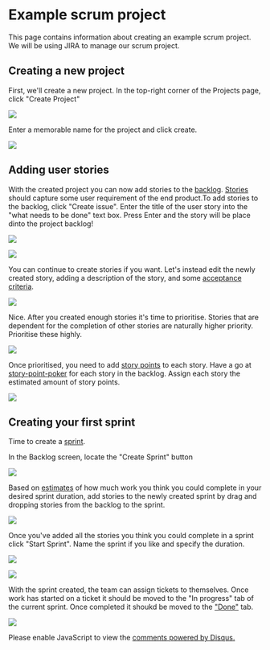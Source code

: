 # Example scrum project

This page contains information about creating an example scrum project. We will be using JIRA to manage our scrum project.

## Creating a new project

First, we'll create a new project. In the top-right corner of the Projects page, click "Create Project"

![](/img/createproject.jpg)

Enter a memorable name for the project and click create.

![](/img/createproject2.jpg)

## Adding user stories

With the created project you can now add stories to the [backlog](glossary.md#product-backlog). [Stories](glossary.md#story) should capture some user requirement of the end product.To add stories to the backlog, click "Create issue". Enter the title of the user story into the "what needs to be done" text box. Press Enter and the story will be place dinto the project backlog!

![](/img/createissue.png) 

![](/img/createissue2.png)

You can continue to create stories if you want. Let's instead edit the newly created story, adding a description of the story, and some [acceptance criteria](glossary.md#acceptance-criteria).


![](/img/editdescription.png)

Nice. After you created enough stories it's time to prioritise. Stories that are dependent for the completion of other stories are naturally higher priority. Prioritise these highly.

![](/img/prioritise.png)

Once prioritised, you need to add [story points](glossary.md#story-point) to each story. Have a go at [story-point-poker](glossary.md#poker) for each story in the backlog. Assign each story the estimated amount of story points.

![](/img/storypoints.png)

## Creating your first sprint

Time to create a [sprint](glossary.md#sprint).

In the Backlog screen, locate the "Create Sprint" button

![](/img/createsprint.png)

Based on [estimates](glossary.md#estimation) of how much work you think you could complete in your desired sprint duration, add stories to the newly created sprint by drag and dropping stories from the backlog to the sprint.

![](/img/dragdropstories.png)

Once you've added all the stories you think you could complete in a sprint click "Start Sprint". Name the sprint if you like and specify the duration.

![](/img/startsprint.png)

![](/img/startsprint2.png)

With the sprint created, the team can assign tickets to themselves. Once work has started on a ticket it should be moved to the "In progress" tab of the current sprint. Once completed it shoukd be moved to the ["Done"](glossary.md#done) tab.

![](/img/sprintboard.png)


<div id="disqus_thread"></div>
<script>

/**
*  RECOMMENDED CONFIGURATION VARIABLES: EDIT AND UNCOMMENT THE SECTION BELOW TO INSERT DYNAMIC VALUES FROM YOUR PLATFORM OR CMS.
*  LEARN WHY DEFINING THESE VARIABLES IS IMPORTANT: https://disqus.com/admin/universalcode/#configuration-variables*/
/*
var disqus_config = function () {
this.page.url = PAGE_URL;  // Replace PAGE_URL with your page's canonical URL variable
this.page.identifier = PAGE_IDENTIFIER; // Replace PAGE_IDENTIFIER with your page's unique identifier variable
};
*/
(function() { // DON'T EDIT BELOW THIS LINE
var d = document, s = d.createElement('script');
s.src = 'https://scrum101.disqus.com/embed.js';
s.setAttribute('data-timestamp', +new Date());
(d.head || d.body).appendChild(s);
})();
</script>
<noscript>Please enable JavaScript to view the <a href="https://disqus.com/?ref_noscript">comments powered by Disqus.</a></noscript>
                            



